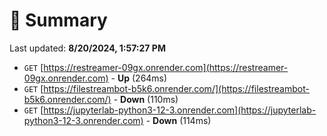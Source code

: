 # 📖 Summary
Last updated: **8/20/2024, 1:57:27 PM**

- `GET` [https://restreamer-09gx.onrender.com](https://restreamer-09gx.onrender.com) - **Up** (264ms)
- `GET` [https://filestreambot-b5k6.onrender.com/](https://filestreambot-b5k6.onrender.com/) - **Down** (110ms)
- `GET` [https://jupyterlab-python3-12-3.onrender.com](https://jupyterlab-python3-12-3.onrender.com) - **Down** (114ms)
